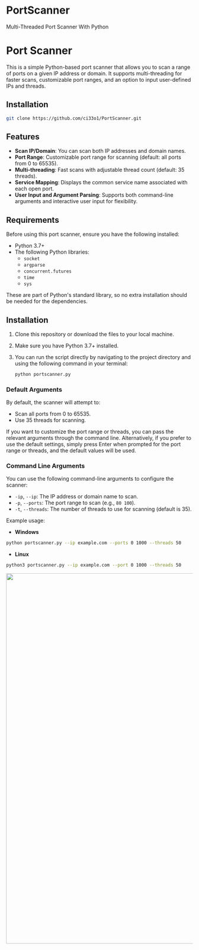 # PortScanner
Multi-Threaded Port Scanner With Python

# Port Scanner

This is a simple Python-based port scanner that allows you to scan a range of ports on a given IP address or domain. It supports multi-threading for faster scans, customizable port ranges, and an option to input user-defined IPs and threads.

## Installation
```bash
git clone https://github.com/ci33o1/PortScanner.git
```
## Features

- **Scan IP/Domain**: You can scan both IP addresses and domain names.
- **Port Range**: Customizable port range for scanning (default: all ports from 0 to 65535).
- **Multi-threading**: Fast scans with adjustable thread count (default: 35 threads).
- **Service Mapping**: Displays the common service name associated with each open port.
- **User Input and Argument Parsing**: Supports both command-line arguments and interactive user input for flexibility.

## Requirements

Before using this port scanner, ensure you have the following installed:

- Python 3.7+
- The following Python libraries:
  - `socket`
  - `argparse`
  - `concurrent.futures`
  - `time`
  - `sys`

These are part of Python's standard library, so no extra installation should be needed for the dependencies.

## Installation

1. Clone this repository or download the files to your local machine.
2. Make sure you have Python 3.7+ installed.
3. You can run the script directly by navigating to the project directory and using the following command in your terminal:

    ```bash
    python portscanner.py
    ```

### Default Arguments

By default, the scanner will attempt to:

- Scan all ports from 0 to 65535.
- Use 35 threads for scanning.

If you want to customize the port range or threads, you can pass the relevant arguments through the command line. Alternatively, if you prefer to use the default settings, simply press Enter when prompted for the port range or threads, and the default values will be used.


### Command Line Arguments

You can use the following command-line arguments to configure the scanner:

- `-ip`, `--ip`: The IP address or domain name to scan.
- `-p`, `--ports`: The port range to scan (e.g., `80 100`).
- `-t`, `--threads`: The number of threads to use for scanning (default is 35).

Example usage:
- **Windows**
```bash
python portscanner.py --ip example.com --ports 0 1000 --threads 50
```
- **Linux**
```bash
python3 portscanner.py --ip example.com --port 0 1000 --threads 50
``` 
  <img src="https://media0.giphy.com/media/v1.Y2lkPTc5MGI3NjExdjRkNG8wazVmNDR1aDMyYXBpaXEzNmI2MmJ1bXJma3lkbHI1N3hvNyZlcD12MV9pbnRlcm5hbF9naWZfYnlfaWQmY3Q9Zw/49t2xI2qDWfPNk6esL/giphy.gif" width=1000>
